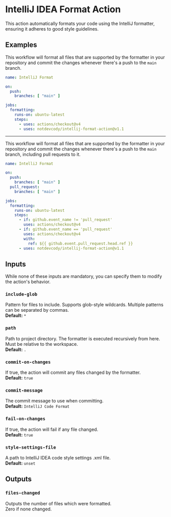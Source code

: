 # IntelliJ IDEA Format Action
This action automatically formats your code using the IntelliJ formatter, ensuring it adheres to good style guidelines.

## Examples
This workflow will format all files that are supported by the formatter in your repository and commit the changes whenever there's a push to the `main` branch.
```yaml
name: IntelliJ Format

on:
  push:
    branches: [ "main" ]

jobs:
  formatting:
    runs-on: ubuntu-latest
    steps:
      - uses: actions/checkout@v4
      - uses: notdevcody/intellij-format-action@v1.1
```
---

This workflow will format all files that are supported by the formatter in your repository and commit the changes whenever there's a push to the `main` branch, including pull requests to it.
```yaml
name: IntelliJ Format

on:
  push:
    branches: [ "main" ]
  pull_request:
    branches: [ "main" ]

jobs:
  formatting:
    runs-on: ubuntu-latest
    steps:
      - if: github.event_name != 'pull_request'
        uses: actions/checkout@v4
      - if: github.event_name == 'pull_request'
        uses: actions/checkout@v4
        with:
          ref: ${{ github.event.pull_request.head.ref }}
      - uses: notdevcody/intellij-format-action@v1.1
```

## Inputs
While none of these inputs are mandatory, you can specify them to modify the action's behavior.

### `include-glob`
Pattern for files to include. Supports glob-style wildcards. Multiple patterns can be separated by commas.<br>
**Default:** `*`

### `path`
Path to project directory. The formatter is executed recursively from here. Must be relative to the workspace.<br>
**Default:** `.`

### `commit-on-changes`
If true, the action will commit any files changed by the formatter.<br>
**Default:** `true`

### `commit-message`
The commit message to use when committing.<br>
**Default:** `IntelliJ Code Format`

### `fail-on-changes`
If true, the action will fail if any file changed.<br>
**Default:** `true`

### `style-settings-file`
A path to IntelliJ IDEA code style settings .xml file.<br>
**Default:** `unset`

## Outputs
### `files-changed`
Outputs the number of files which were formatted.<br>
Zero if none changed.